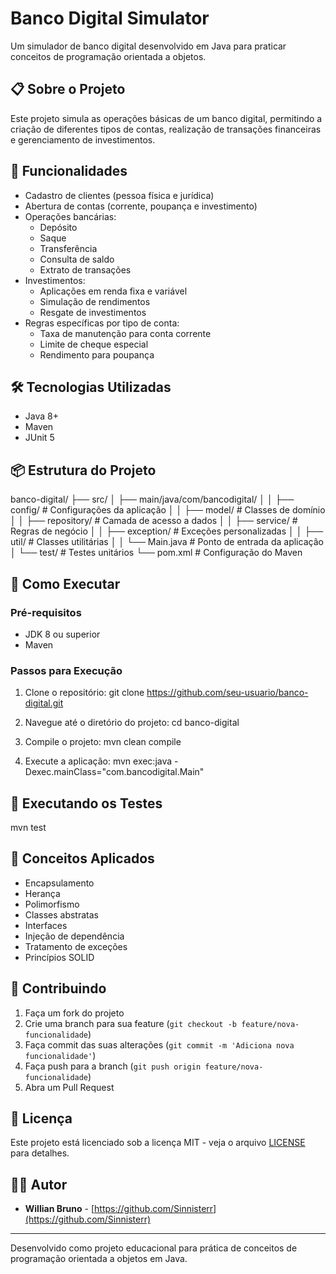 # Banco Digital Simulator

Um simulador de banco digital desenvolvido em Java para praticar conceitos de programação orientada a objetos.

## 📋 Sobre o Projeto

Este projeto simula as operações básicas de um banco digital, permitindo a criação de diferentes tipos de contas, realização de transações financeiras e gerenciamento de investimentos.

## 🚀 Funcionalidades

- Cadastro de clientes (pessoa física e jurídica)
- Abertura de contas (corrente, poupança e investimento)
- Operações bancárias:
    - Depósito
    - Saque
    - Transferência
    - Consulta de saldo
    - Extrato de transações
- Investimentos:
    - Aplicações em renda fixa e variável
    - Simulação de rendimentos
    - Resgate de investimentos
- Regras específicas por tipo de conta:
    - Taxa de manutenção para conta corrente
    - Limite de cheque especial
    - Rendimento para poupança

## 🛠️ Tecnologias Utilizadas

- Java 8+
- Maven
- JUnit 5

## 📦 Estrutura do Projeto

banco-digital/
├── src/
│   ├── main/java/com/bancodigital/
│   │   ├── config/      # Configurações da aplicação
│   │   ├── model/       # Classes de domínio
│   │   ├── repository/  # Camada de acesso a dados
│   │   ├── service/     # Regras de negócio
│   │   ├── exception/   # Exceções personalizadas
│   │   ├── util/        # Classes utilitárias
│   │   └── Main.java    # Ponto de entrada da aplicação
│   └── test/           # Testes unitários
└── pom.xml             # Configuração do Maven

## 🏁 Como Executar

### Pré-requisitos
- JDK 8 ou superior
- Maven

### Passos para Execução

1. Clone o repositório:
   git clone https://github.com/seu-usuario/banco-digital.git

2. Navegue até o diretório do projeto:
   cd banco-digital

3. Compile o projeto:
   mvn clean compile

4. Execute a aplicação:
   mvn exec:java -Dexec.mainClass="com.bancodigital.Main"

## 🧪 Executando os Testes

mvn test

## 📝 Conceitos Aplicados

- Encapsulamento
- Herança
- Polimorfismo
- Classes abstratas
- Interfaces
- Injeção de dependência
- Tratamento de exceções
- Princípios SOLID

## 🤝 Contribuindo

1. Faça um fork do projeto
2. Crie uma branch para sua feature (`git checkout -b feature/nova-funcionalidade`)
3. Faça commit das suas alterações (`git commit -m 'Adiciona nova funcionalidade'`)
4. Faça push para a branch (`git push origin feature/nova-funcionalidade`)
5. Abra um Pull Request

## 📄 Licença

Este projeto está licenciado sob a licença MIT - veja o arquivo [LICENSE](LICENSE) para detalhes.

## 👨‍💻 Autor

- **Willian Bruno** - [https://github.com/Sinnisterr](https://github.com/Sinnisterr)

---

Desenvolvido como projeto educacional para prática de conceitos de programação orientada a objetos em Java.